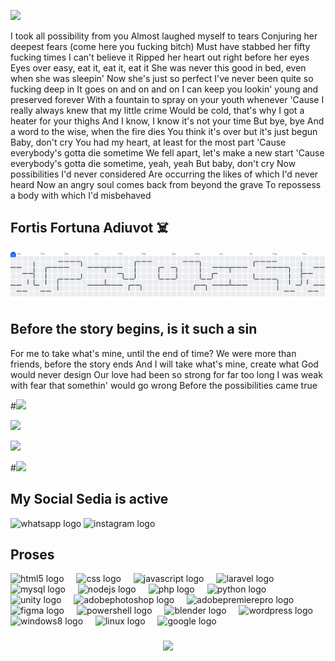 ![](https://i.pinimg.com/1200x/6d/c1/f7/6dc1f741fccbd3e8aac9ecb1f29d9bad.jpg)


I took all possibility from you
Almost laughed myself to tears
Conjuring her deepest fears (come here you fucking bitch)
Must have stabbed her fifty fucking times
I can't believe it
Ripped her heart out right before her eyes
Eyes over easy, eat it, eat it, eat it
She was never this good in bed, even when she was sleepin'
Now she's just so perfect I've never been quite so fucking deep in
It goes on and on and on
I can keep you lookin' young and preserved forever
With a fountain to spray on your youth whenever
'Cause I really always knew that my little crime
Would be cold, that's why I got a heater for your thighs
And I know, I know it's not your time
But bye, bye
And a word to the wise, when the fire dies
You think it's over but it's just begun
Baby, don't cry
You had my heart, at least for the most part
'Cause everybody's gotta die sometime
We fell apart, let's make a new start
'Cause everybody's gotta die sometime, yeah, yeah
But baby, don't cry
Now possibilities I'd never considered
Are occurring the likes of which I'd never heard
Now an angry soul comes back from beyond the grave
To repossess a body with which I'd misbehaved

## 

## Fortis Fortuna Adiuvot ☠️

<picture>
  <source media="(prefers-color-scheme: dark)" srcset="https://raw.githubusercontent.com/akmalfaris/akmalfaris/output/pacman-contribution-graph-dark.svg">
  <source media="(prefers-color-scheme: light)" srcset="https://raw.githubusercontent.com/akmalfaris/akmalfaris/output/pacman-contribution-graph.svg">
  <img alt="pacman contribution graph" src="https://raw.githubusercontent.com/akmalfaris/akmalfaris/output/pacman-contribution-graph.svg">
</picture>

## Before the story begins, is it such a sin
For me to take what's mine, until the end of time?
We were more than friends, before the story ends
And I will take what's mine, create what God would never design
Our love had been so strong for far too long
I was weak with fear that somethin' would go wrong
Before the possibilities came true

#![](https://i.pinimg.com/1200x/38/4c/86/384c86e796ef3b67a433b2f4e5452a91.jpg)




![](https://media1.giphy.com/media/v1.Y2lkPTc5MGI3NjExb2xjcGQ1emRqNWZqNDd5YmhyZmk2bG5naXlmY21wY3p1cHVwanRiZiZlcD12MV9pbnRlcm5hbF9naWZfYnlfaWQmY3Q9Zw/3o72FdkcTX4DsfaSSQ/giphy.gif)

![](<img width="544" height="306" alt="image" src="https://github.com/user-attachments/assets/33e4853d-2d72-458e-834e-270af623692b" />)


#![](https://i.pinimg.com/736x/33/ed/83/33ed8344a581b990ee2aea2b23196ac2.jpg)



## My Social Sedia is active
<div align="left">
  <img src="https://raw.githubusercontent.com/maurodesouza/profile-readme-generator/master/src/assets/icons/social/whatsapp/default.svg" width="52" height="40" alt="whatsapp logo"  />
  <img src="https://raw.githubusercontent.com/maurodesouza/profile-readme-generator/master/src/assets/icons/social/instagram/default.svg" width="52" height="40" alt="instagram logo"  />
</div>

## Proses

<div align="left">
  <img src="https://cdn.jsdelivr.net/gh/devicons/devicon/icons/html5/html5-original.svg" height="40" alt="html5 logo"  />
  <img width="12" />
  <img src="https://skillicons.dev/icons?i=css" height="40" alt="css logo"  />
  <img width="12" />
  <img src="https://skillicons.dev/icons?i=js" height="40" alt="javascript logo"  />
  <img width="12" />
  <img src="https://cdn.simpleicons.org/laravel/FF2D20" height="40" alt="laravel logo"  />
  <img width="12" />
  <img src="https://cdn.simpleicons.org/mysql/4479A1" height="40" alt="mysql logo"  />
  <img width="12" />
  <img src="https://cdn.jsdelivr.net/gh/devicons/devicon/icons/nodejs/nodejs-original.svg" height="40" alt="nodejs logo"  />
  <img width="12" />
  <img src="https://cdn.simpleicons.org/php/777BB4" height="40" alt="php logo"  />
  <img width="12" />
  <img src="https://skillicons.dev/icons?i=py" height="40" alt="python logo"  />
  <img width="12" />
  <img src="https://cdn.jsdelivr.net/gh/devicons/devicon/icons/unity/unity-original.svg" height="40" alt="unity logo"  />
  <img width="12" />
  <img src="https://skillicons.dev/icons?i=ps" height="40" alt="adobephotoshop logo"  />
  <img width="12" />
  <img src="https://skillicons.dev/icons?i=pr" height="40" alt="adobepremierepro logo"  />
  <img width="12" />
  <img src="https://skillicons.dev/icons?i=figma" height="40" alt="figma logo"  />
  <img width="12" />
  <img src="https://skillicons.dev/icons?i=powershell" height="40" alt="powershell logo"  />
  <img width="12" />
  <img src="https://skillicons.dev/icons?i=blender" height="40" alt="blender logo"  />
  <img width="12" />
  <img src="https://cdn.jsdelivr.net/gh/devicons/devicon/icons/wordpress/wordpress-original.svg" height="40" alt="wordpress logo"  />
  <img width="12" />
  <img src="https://cdn.jsdelivr.net/gh/devicons/devicon/icons/windows8/windows8-original.svg" height="40" alt="windows8 logo"  />
  <img width="12" />
  <img src="https://cdn.jsdelivr.net/gh/devicons/devicon/icons/linux/linux-original.svg" height="40" alt="linux logo"  />
  <img width="12" />
  <img src="https://cdn.jsdelivr.net/gh/devicons/devicon/icons/google/google-original.svg" height="40" alt="google logo"  />
</div>

###

###

<div align="center">
  <img src="https://visitor-badge.laobi.icu/badge?page_id=akmalfaris.akmalfaris&"  />
</div>


